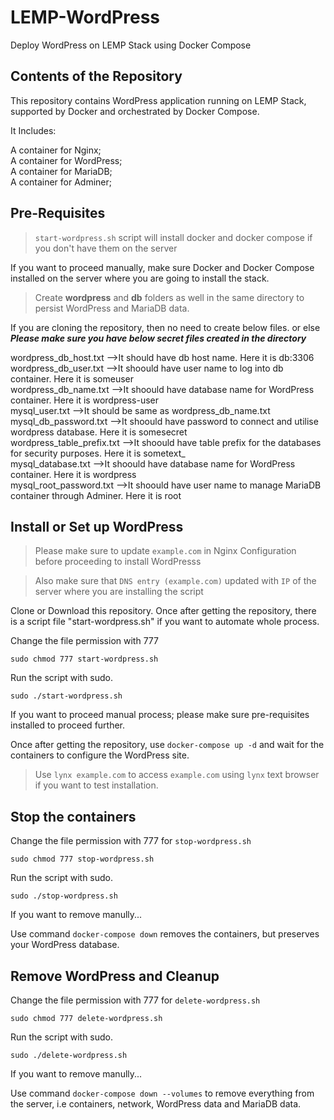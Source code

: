 # LEMP-WordPress
Deploy WordPress on LEMP Stack using Docker Compose

## Contents of the Repository
This repository contains WordPress application running on LEMP Stack, supported by Docker and orchestrated by Docker Compose.

It Includes:

A container for Nginx;\
A container for WordPress;\
A container for MariaDB;\
A container for Adminer;

## Pre-Requisites

> ```start-wordpress.sh``` script will install docker and docker compose if you don't have them on the server

If you want to proceed manually, make sure Docker and Docker Compose installed on the server where you are going to install the stack.

> Create **wordpress** and **db** folders as well in the same directory to persist WordPress and MariaDB data.

If you are cloning the repository, then no need to create below files. or else ***Please make sure you have below secret files created in the directory***

wordpress_db_host.txt -->It should have db host name. Here it is db:3306 \
wordpress_db_user.txt -->It shoould have user name to log into db container. Here it is someuser \
wordpress_db_name.txt -->It shoould have database name for WordPress container. Here it is wordpress-user \
mysql_user.txt -->It should be same as wordpress_db_name.txt \
mysql_db_password.txt -->It shoould have password to connect and utilise wordpress database. Here it is somesecret \
wordpress_table_prefix.txt -->It shoould have table prefix for the databases for security purposes. Here it is sometext_ \
mysql_database.txt -->It shoould have database name for WordPress container. Here it is wordpress \
mysql_root_password.txt -->It shoould have user name to manage MariaDB container through Adminer. Here it is root 

## Install or Set up WordPress
> Please make sure to update ```example.com``` in Nginx Configuration before proceeding to install WordPresss

> Also make sure that ```DNS entry (example.com)``` updated with ```IP``` of the server where you are installing the script

Clone or Download this repository. Once after getting the repository, there is a script file "start-wordpress.sh" if you want to automate whole process.

Change the file permission with 777

```sudo chmod 777 start-wordpress.sh```

Run the script with sudo.

```sudo ./start-wordpress.sh```

If you want to proceed manual process; please make sure pre-requisites installed to proceed further.

Once after getting the repository, use ```docker-compose up -d``` and wait for the containers to configure the WordPress site.

> Use ```lynx example.com``` to access ```example.com``` using ```lynx``` text browser if you want to test installation.

## Stop the containers
Change the file permission with 777 for ```stop-wordpress.sh```

```sudo chmod 777 stop-wordpress.sh```

Run the script with sudo.

```sudo ./stop-wordpress.sh```

If you want to remove manully...

Use command ```docker-compose down``` removes the containers, but preserves your WordPress database.

## Remove WordPress and Cleanup
Change the file permission with 777 for ```delete-wordpress.sh```

```sudo chmod 777 delete-wordpress.sh```

Run the script with sudo.

```sudo ./delete-wordpress.sh```

If you want to remove manully...

Use command ```docker-compose down --volumes``` to remove everything from the server, i.e containers, network, WordPress data and MariaDB data.
